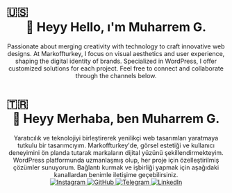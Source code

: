 # 🇺🇸 <div align="center">👋 Heyy Hello, ı'm Muharrem G.</div>

<div align="center">Passionate about merging creativity with technology to craft innovative web designs. At Markoffturkey, I focus on visual aesthetics and user experience, shaping the digital identity of brands. Specialized in WordPress, I offer customized solutions for each project. Feel free to connect and collaborate through the channels below.</div>



# 🇹🇷<div align="center">👋 Heyy Merhaba, ben Muharrem G.</div>

<div align="center">
Yaratıcılık ve teknolojiyi birleştirerek yenilikçi web tasarımları yaratmaya tutkulu bir tasarımcıyım. Markoffturkey'de, görsel estetiği ve kullanıcı deneyimini ön planda tutarak markaların dijital yüzünü şekillendirmekteyim. WordPress platformunda uzmanlaşmış olup, her proje için özelleştirilmiş çözümler sunuyorum. Bağlantı kurmak ve işbirliği yapmak için aşağıdaki kanallardan benimle iletişime geçebilirsiniz.</div>



<div align="center">
  <a href="https://www.instagram.com/heymuharrem">
    <img src="https://shields.io/badge/-Instagram-E4405F?style=flat&logo=Instagram&logoColor=white" alt="Instagram"/>
  </a>
  <a href="https://github.com/heymuharrem">
    <img src="https://shields.io/badge/-GitHub-181717?style=flat&logo=GitHub&logoColor=white" alt="GitHub"/>
  </a>
  <a href="https://t.me/heymuharrem">
    <img src="https://shields.io/badge/-Telegram-2CA5E0?style=flat&logo=Telegram&logoColor=white" alt="Telegram"/>
  </a>
  <a href="https://www.linkedin.com/in/gultekinm/">
    <img src="https://shields.io/badge/-LinkedIn-0077B5?style=flat&logo=LinkedIn&logoColor=white" alt="LinkedIn"/>
  </a>
</div>



